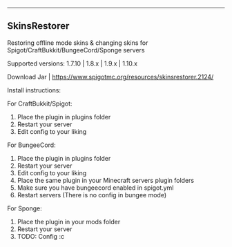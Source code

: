 --------------------
 SkinsRestorer
------------------

 Restoring offline mode skins & changing skins for Spigot/CraftBukkit/BungeeCord/Sponge servers
  		  
 Supported versions: 1.7.10 | 1.8.x | 1.9.x | 1.10.x 
 
 Download Jar | 
 https://www.spigotmc.org/resources/skinsrestorer.2124/
 
 Install instructions:
 
 For CraftBukkit/Spigot:
 
 1. Place the plugin in plugins folder
 2. Restart your server
 3. Edit config to your liking
 
For BungeeCord:

 1. Place the plugin in plugins folder
 2. Restart your server
 3. Edit config to your liking
 4. Place the same plugin in your Minecraft servers plugin folders
 5. Make sure you have bungeecord enabled in spigot.yml 
 6. Restart servers (There is no config in bungee mode)

 For Sponge:
 
 1. Place the plugin in your mods folder
 2. Restart your server
 3. TODO: Config :c

